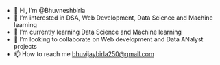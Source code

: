 - 👋 Hi, I’m @Bhuvneshbirla
- 👀 I’m interested in DSA, Web Development, Data Science and Machine learning
- 🌱 I’m currently learning Data Science and Machine learning
- 💞️ I’m looking to collaborate on Web development and Data ANalyst projects
- 📫 How to reach me bhuvijaybirla250@gmail.com

<!---
Bhuvneshbirla/Bhuvneshbirla is a ✨ special ✨ repository because its `README.md` (this file) appears on your GitHub profile.
You can click the Preview link to take a look at your changes.
--->
